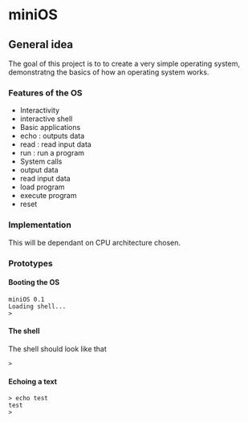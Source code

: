 # miniOS

## General idea

The goal of this project is to to create a very simple operating system, demonstratng the basics of how an operating system works.

### Features of the OS

- Interactivity
 - interactive shell
- Basic applications
 - echo : outputs data
 - read : read input data
 - run : run a program
- System calls
 - output data
 - read input data
 - load program
 - execute program
 - reset
 
### Implementation

This will be dependant on CPU architecture chosen.

### Prototypes

#### Booting the OS

```
miniOS 0.1
Loading shell...
>
```

#### The shell
The shell should look like that
```
>
```
#### Echoing a text
```
> echo test
test
>
```


